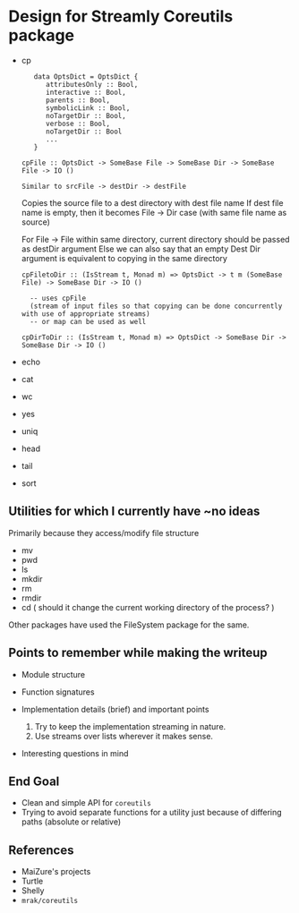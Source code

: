# Design for Streamly Coreutils package

* cp
   ```
      data OptsDict = OptsDict {
         attributesOnly :: Bool,
         interactive :: Bool,
         parents :: Bool,
         symbolicLink :: Bool,
         noTargetDir :: Bool,
         verbose :: Bool,
         noTargetDir :: Bool
         ...
      }

  cpFile :: OptsDict -> SomeBase File -> SomeBase Dir -> SomeBase File -> IO ()

  Similar to srcFile -> destDir -> destFile
  ```
  Copies the source file to a dest directory with dest file name
  If dest file name is empty, then it becomes File -> Dir case (with same file name as source)

  For File -> File within same directory, current directory should be passed as destDir argument
  Else we can also say that an empty Dest Dir argument is equivalent to copying in the same directory

  ```
  cpFiletoDir :: (IsStream t, Monad m) => OptsDict -> t m (SomeBase File) -> SomeBase Dir -> IO ()

    -- uses cpFile
    (stream of input files so that copying can be done concurrently with use of appropriate streams)
    -- or map can be used as well

  cpDirToDir :: (IsStream t, Monad m) => OptsDict -> SomeBase Dir -> SomeBase Dir -> IO ()

  ```

* echo
* cat
* wc
* yes
* uniq
* head
* tail
* sort


## Utilities for which I currently have ~no ideas
Primarily because they access/modify file structure

* mv
* pwd
* ls
* mkdir
* rm
* rmdir
* cd ( should it change the current working directory of the process? )

Other packages have used the FileSystem package for the same.


## Points to remember while making the writeup

* Module structure
* Function signatures
* Implementation details (brief) and important points
  1. Try to keep the implementation streaming in nature.
  2. Use streams over lists wherever it makes sense.

* Interesting questions in mind


## End Goal

* Clean and simple API for `coreutils`
* Trying to avoid separate functions for a utility just because
  of differing paths (absolute or relative)

## References

* MaiZure's projects
* Turtle
* Shelly
* `mrak/coreutils`
